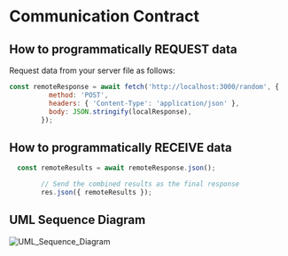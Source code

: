 # Communication Contract

## How to programmatically REQUEST data
Request data from your server file as follows:
```JavaScript
const remoteResponse = await fetch('http://localhost:3000/random', {
          method: 'POST',
          headers: { 'Content-Type': 'application/json' },
          body: JSON.stringify(localResponse),
        });
```
## How to programmatically RECEIVE data
```JavaScript
  const remoteResults = await remoteResponse.json();

        // Send the combined results as the final response
        res.json({ remoteResults });
```

## UML Sequence Diagram


![UML_Sequence_Diagram](https://github.com/grantschaures/microservice/assets/41364229/57a6fbff-fff3-4985-8a94-bd5cba7ed4e1)
